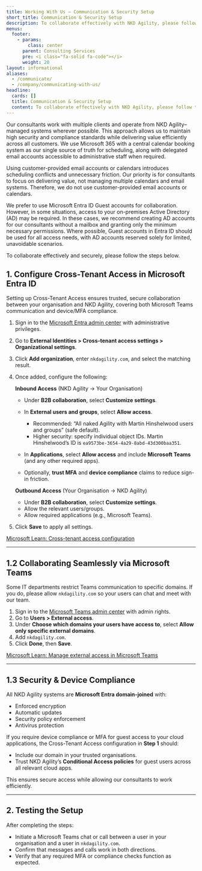 ```yaml
---
title: Working With Us – Communication & Security Setup
short_title: Communication & Security Setup
description: To collaborate effectively with NKD Agility, please follow these steps to configure Microsoft Entra ID and Microsoft Teams for secure communication and device compliance.
menus:
  footer:
    - params:
        class: center
      parent: Consulting Services
      pre: <i class="fa-solid fa-code"></i>
      weight: 20
layout: informational
aliases:
  - /communicate/
  - /company/communicating-with-us/
headline:
  cards: []
  title: Communication & Security Setup
  content: To collaborate effectively with NKD Agility, please follow these steps to configure Microsoft Entra ID and Microsoft Teams for secure communication and device compliance.
---
```


Our consultants work with multiple clients and operate from NKD Agility–managed systems wherever possible. This approach allows us to maintain high security and compliance standards while delivering value efficiently across all customers. We use Microsoft 365 with a central calendar booking system as our single source of truth for scheduling, along with delegated email accounts accessible to administrative staff when required.

Using customer-provided email accounts or calendars introduces scheduling conflicts and unnecessary friction. Our priority is for consultants to focus on delivering value, not managing multiple calendars and email systems. Therefore, we do not use customer-provided email accounts or calendars.

We prefer to use Microsoft Entra ID Guest accounts for collaboration. However, in some situations, access to your on-premises Active Directory (AD) may be required. In these cases, we recommend creating AD accounts for our consultants without a mailbox and granting only the minimum necessary permissions. Where possible, Guest accounts in Entra ID should be used for all access needs, with AD accounts reserved solely for limited, unavoidable scenarios.

To collaborate effectively and securely, please follow the steps below.

## 1. Configure Cross-Tenant Access in Microsoft Entra ID

Setting up Cross-Tenant Access ensures trusted, secure collaboration between your organisation and NKD Agility, covering both Microsoft Teams communication and device/MFA compliance.

1. Sign in to the [Microsoft Entra admin center](https://entra.microsoft.com/) with administrative privileges.

2. Go to **External Identities > Cross-tenant access settings > Organizational settings**.

3. Click **Add organization**, enter `nkdagility.com`, and select the matching result.

4. Once added, configure the following:

   **Inbound Access** (NKD Agility → Your Organisation)
   - Under **B2B collaboration**, select **Customize settings**.
   - In **External users and groups**, select **Allow access**.
     - Recommended: “All naked Agility with Martin Hinshelwood users and groups” (safe default).
     - Higher security: specify individual object IDs. Martin Hinshelwood’s ID is `ea9573be-3654-4a29-8abd-43d300baa351`.

   - In **Applications**, select **Allow access** and include **Microsoft Teams** (and any other required apps).
   - Optionally, **trust MFA** and **device compliance** claims to reduce sign-in friction.

   **Outbound Access** (Your Organisation → NKD Agility)
   - Under **B2B collaboration**, select **Customize settings**.
   - Allow the relevant users/groups.
   - Allow required applications (e.g., Microsoft Teams).

5. Click **Save** to apply all settings.

[Microsoft Learn: Cross-tenant access configuration](https://learn.microsoft.com/en-us/entra/external-id/cross-tenant-access-settings-b2b-collaboration)

---

## 1.2 Collaborating Seamlessly via Microsoft Teams

Some IT departments restrict Teams communication to specific domains. If you do, please allow `nkdagility.com` so your users can chat and meet with our team.

1. Sign in to the [Microsoft Teams admin center](https://admin.teams.microsoft.com/) with admin rights.
2. Go to **Users > External access**.
3. Under **Choose which domains your users have access to**, select **Allow only specific external domains**.
4. Add `nkdagility.com`.
5. Click **Done**, then **Save**.

[Microsoft Learn: Manage external access in Microsoft Teams](https://learn.microsoft.com/en-us/microsoftteams/trusted-organizations-external-meetings-chat)

---

## 1.3 Security & Device Compliance

All NKD Agility systems are **Microsoft Entra domain-joined** with:

- Enforced encryption
- Automatic updates
- Security policy enforcement
- Antivirus protection

If you require device compliance or MFA for guest access to your cloud applications, the Cross-Tenant Access configuration in **Step 1** should:

- Include our domain in your trusted organisations.
- Trust NKD Agility’s **Conditional Access policies** for guest users across all relevant cloud apps.

This ensures secure access while allowing our consultants to work efficiently.

---

## 2. Testing the Setup

After completing the steps:

- Initiate a Microsoft Teams chat or call between a user in your organisation and a user in `nkdagility.com`.
- Confirm that messages and calls work in both directions.
- Verify that any required MFA or compliance checks function as expected.
